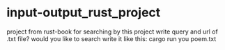 # input-output_rust_project
project from rust-book
for searching by this project write query and url of .txt file? would you like to search 
write it like this:
cargo run you poem.txt
